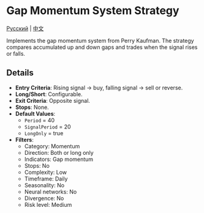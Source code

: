 # Gap Momentum System Strategy
[Русский](README_ru.md) | [中文](README_cn.md)

Implements the gap momentum system from Perry Kaufman. The strategy compares accumulated up and down gaps and trades when the signal rises or falls.

## Details
- **Entry Criteria**: Rising signal -> buy, falling signal -> sell or reverse.
- **Long/Short**: Configurable.
- **Exit Criteria**: Opposite signal.
- **Stops**: None.
- **Default Values**:
  - `Period` = 40
  - `SignalPeriod` = 20
  - `LongOnly` = true
- **Filters**:
  - Category: Momentum
  - Direction: Both or long only
  - Indicators: Gap momentum
  - Stops: No
  - Complexity: Low
  - Timeframe: Daily
  - Seasonality: No
  - Neural networks: No
  - Divergence: No
  - Risk level: Medium
